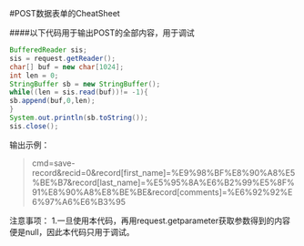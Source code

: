#POST数据表单的CheatSheet



####以下代码用于输出POST的全部内容，用于调试
```java
BufferedReader sis; 
sis = request.getReader();
char[] buf = new char[1024];
int len = 0;
StringBuffer sb = new StringBuffer();
while((len = sis.read(buf))!= -1){
sb.append(buf,0,len);
}
System.out.println(sb.toString());
sis.close();
```
输出示例：
>cmd=save-record&recid=0&record[first_name]=%E9%98%BF%E8%90%A8%E5%BE%B7&record[last_name]=%E5%95%8A%E6%B2%99%E5%8F%91%E8%90%A8%E8%BE%BE&record[comments]=%E6%92%92%E6%97%A6%E6%B3%95

注意事项：
1.一旦使用本代码，再用request.getparameter获取参数得到的内容便是null，因此本代码只用于调试。
